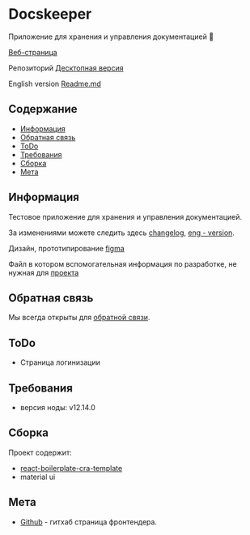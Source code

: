 # Docskeeper
Приложение для хранения и управления документацией :office:

[Веб-страница](https://barklim.github.io/DocskeeperWeb/)

Репозиторий [Десктопная версия](https://github.com/Barklim/Docskeeper)

English version [Readme.md](https://github.com/Barklim/DocskeeperWeb/blob/master/README.md)

## Содержание

- [Информация](#информация)
- [Обратная связь](#обратная-связь)
- [ToDo](#todo)
- [Требования](#требования)
- [Сборка](#сборка)
- [Мета](#Мета)

## Информация

Тестовое приложение для хранения и управления документацией.

За изменениями можете следить здесь [changelog](https://github.com/Barklim/DocskeeperWeb/blob/master/CHANGELOG.md), [eng - version](https://github.com/Barklim/DocskeeperWeb/blob/master/CHANGELOG_RU.md).

Дизайн, прототипирование [figma](https://www.figma.com/file/Wz0Bu4QdIA2Zj6RYIAlFR8/DocskeeperWeb?node-id=0%3A10)

Файл в котором вспомогательная информация по разработке, не нужная для [проекта](https://github.com/Barklim/DocskeeperWeb/blob/master/g.md)

## Обратная связь

Мы всегда открыты для [обратной связи](https://github.com/Barklim/DocskeeperWeb/issues).

## ToDo

- Страница логинизации

## Требования

- версия ноды: v12.14.0

## Сборка

Проект содержит:
- [react-boilerplate-cra-template](https://github.com/react-boilerplate/react-boilerplate-cra-template)
- material ui

## Мета

- [Github](https://github.com/Barklim) - гитхаб страница фронтендера.